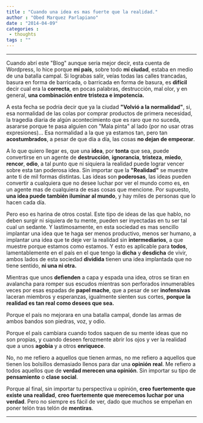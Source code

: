```yaml
---
title : "Cuando una idea es mas fuerte que la realidad."
author : "Obed Marquez Parlapiano"
date : "2014-04-09"
categories : 
 - thoughts
tags : ""
---
```


* * *

Cuando abrí este "Blog" aunque seria mejor decir, esta cuenta de Wordpress, lo hice porque **mi país**, sobre todo **mi ciudad**, estaba en medio de una batalla campal. Si lograbas salir, veías todas las calles trancadas, basura en forma de barricada, o barricada en forma de basura, es **difícil** decir cual era la **correcta**, en pocas palabras, destrucción, mal olor, y en general, **una combinación entre tristeza e impotencia.**

A esta fecha se podría decir que ya la ciudad **"Volvió a la normalidad"**, si, esa normalidad de las colas por comprar productos de primera necesidad, la tragedia diaria de algún acontecimiento que es raro que no suceda, asararse porque te pasa alguien con "Mala pinta" al lado (por no usar otras expresiones)... Esa normalidad a la que ya estamos tan, pero tan **acostumbrados**, a pesar de que día a día, las cosas **no dejan de empeorar**.

A lo que quiero llegar es, que una **idea**, por **tonta** que sea, puede convertirse en un agente de **destrucción**, **ignorancia**, **tristeza**, **miedo**, **rencor**, **odio**, a tal punto que ni siquiera la realidad puede lograr vencer sobre esta tan poderosa idea. Sin importar que la **"Realidad"** se muestre ante ti de mil formas distintas. Las ideas son **poderosas**, las ideas pueden convertir a cualquiera que no desee luchar por ver el mundo como es, en un agente mas de cualquiera de esas cosas que mencione. Por supuesto, **una idea puede también iluminar al mundo**, y hay miles de personas que lo hacen cada día.

Pero eso es harina de otros costal. Este tipo de ideas de las que hablo, no deben surgir ni siquiera de tu mente, pueden ser inyectadas en tu ser tal cual un sedante. Y lastimosamente, en esta sociedad es mas sencillo implantar una idea que te haga ser menos productivo, menos ser humano, a implantar una idea que te deje ver la realidad sin **intermediarios**, a que muestre porque estamos como estamos. Y esto es aplicable para **todos**, lamentablemente en el país en el que tengo la **dicha** y **desdicha** de vivir, ambos lados de esta sociedad **dividida** tienen una idea implantada que no tiene sentido, **ni una ni otra.**

Mientras que unos **defienden** a capa y espada una idea, otros se tiran en avalancha para romper sus escudos mientras son perforados innumerables veces por esas espadas de **papel mache**, que a pesar de ser **inofensivas** laceran miembros y esperanzas, igualmente sienten sus cortes, **porque la realidad es tan real como desees que sea.**

Porque el país no mejorara en una batalla campal, donde las armas de ambos bandos son piedras, voz, y odio.

Porque el país cambiara cuando todos saquen de su mente ideas que no son propias, y cuando deseen ferozmente abrir los ojos y ver la realidad que a unos **agobia** y a otros **enriquece**.

No, no me refiero a aquellos que tienen armas, no me refiero a aquellos que tienen los bolsillos demasiado llenos para dar una **opinión** **real**. Me refiero a todos aquellos que de **verdad merecen una opinión**. Sin importar su tipo de **pensamiento** o **clase social**.

Porque al final, sin importar tu perspectiva u opinión, **creo fuertemente que existe una realidad**, **creo fuertemente que merecemos luchar por una verdad**. Pero no siempre es fácil de ver, dado que muchos se empeñan en poner telón tras telón de **mentiras**.

* * *
